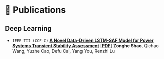 # 📑 Publications

<!-- <span style="color: gray">Note: The authors marked with "#" are equal contributors to the paper and their names are sorted in alphabetic order by last or first name, marked with "*" are corresponding authors.</span> -->

## Deep Learning
- ``IEEE TII (CCF-C)`` [**A Novel Data-Driven LSTM-SAF Model for Power Systems Transient Stability Assessment**](https://ieeexplore.ieee.org/document/10495722) \[[**PDF**](https://ieeexplore.ieee.org/document/10495722)\] 
**Zonghe Shao**, Qichao Wang, Yuzhe Cao, Defu Cai, Yang You, Renzhi Lu

